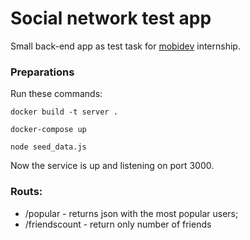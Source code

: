 # Social network test app
Small back-end app as test task for [mobidev](https://mobidev.com.ua/) internship.

### Preparations

Run these commands:

`docker build -t server .`

`docker-compose up`

`node seed_data.js`

Now the service is up and listening on port 3000.
### Routs:
- /popular - returns json with the most popular users;
- /friendscount - return only number of friends
